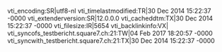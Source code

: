vti_encoding:SR|utf8-nl
vti_timelastmodified:TR|30 Dec 2014 15:22:37 -0000
vti_extenderversion:SR|12.0.0.0
vti_cacheddtm:TX|30 Dec 2014 15:22:37 -0000
vti_filesize:IR|5654
vti_backlinkinfo:VX|
vti_syncofs_testbericht.square7.ch\:21:TW|04 Feb 2017 18:20:57 -0000
vti_syncwith_testbericht.square7.ch\:21:TX|30 Dec 2014 15:22:37 -0000
